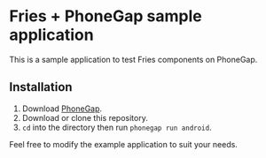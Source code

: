 Fries + PhoneGap sample application
==

This is a sample application to test Fries components on PhoneGap.

## Installation

1. Download [PhoneGap](http://phonegap.com/).
2. Download or clone this repository.
3. `cd` into the directory then run `phonegap run android`.

Feel free to modify the example application to suit your needs.

